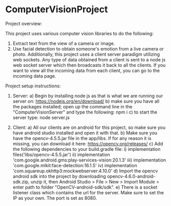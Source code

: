 # ComputerVisionProject

Project overview: 

This project uses various computer vision libraries to do the following:
  1) Extract text from the view of a camera or image.
  2) Use facial detection to obtain someone's emotion from a live camera or photo.
Additionally, this project uses a client server paradigm utilizing web sockets. Any type of data obtained from a client is sent to a
node js web socket server which then broadcasts it back to all the clients. If you want to view all the incoming data from each client,
you can go to the incoming data page.


Project setup instructions:

1) Server:
a) Begin by installing node js as that is what we are running our server on: https://nodejs.org/en/download/ 
b) make sure you have all the packages installed; open up the command line in the "ComputerVisionServer" and type the following: npm i
c) to start the server type: node server.js
  
2) Client:
a) All our clients are on android for this project, so make sure you have android studio installed and open it with that.
b) Make sure you have the opencv-4.5.5.jar file in the app/libs. If for any reason it is missing, you can download it here: https://opencv.org/releases/
c) Add the following dependencies to your build.gradle file:
i)   implementation files('libs/opencv-4.5.5.jar')
ii)  implementation 'com.google.android.gms:play-services-vision:20.1.3'
iii) implementation 'com.google.mlkit:face-detection:16.1.5'
iv)  implementation 'com.squareup.okhttp3:mockwebserver:4.10.0'
d) Import the opencv android sdk into the project by downloading opencv-4.6.0-android-sdk.zip, unzip it, 
     then Android Studio > File > New > Import Module > enter path to folder "OpenCV-android-sdk/sdk".
e) There is a socket listener class which contains the url for the server. Make sure to set the IP as your own. The port is set as 8080.
